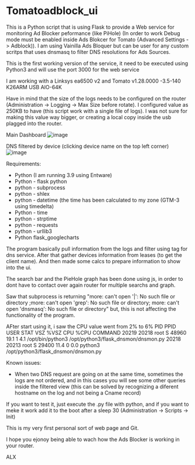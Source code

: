 # Tomatoadblock_ui
This is a Python script that is using Flask to provide a Web service for monitoring Ad Blocker peformance (like PiHole) (In order to work Debug mode must be enabled inside Ads Blokcer for Tomato {Advanced Settings -> Adblock)). I am using Vainilla Ads Bloquer but can be user for any custom scritps that uses dnsmasq to filter DNS resolutions for Ads Sources.

This is the first working version of the service, it need to be executed using Python3 and will use the port 3000 for the web service

I am working with a Linksys ea6500 v2 and Tomato v1.28.0000 -3.5-140 K26ARM USB AIO-64K

Have in mind that the size of the logs needs to be configured on the router (Administration -> Logging -> Max Size before rotate). I configured value as 250KB to have (this script work with a single file of logs). I was not sure for making this value way bigger, or creating a local copy inside the usb plagged into the router.

Main Dashboard
![image](https://user-images.githubusercontent.com/86429971/123818513-6ccaec00-d8cf-11eb-90fa-b9466ab22dcb.png)

DNS filtered by device (clicking device name on the top left corner)
![image](https://user-images.githubusercontent.com/86429971/123818553-76ecea80-d8cf-11eb-95ff-cd29a063d79b.png)

Requirements:
* Python (I am running 3.9 using Entware)
* Python -  flask python
* python -  subprocess
* python -  shlex
* python -  datetime (the time has been calculated to my zone (GTM-3 using timedelta)
* Python -  time
* python -  strptime
* python -  requests
* python -  urllib3
* Python flask_googlecharts

The program basically pull information from the logs and filter using tag for dns service. After that gather devices information from leases (to get the client name). And then made some calcs to prepare information to show into the ui.

The search bar and the PieHole graph has been done using js, in order to dont have to contact over again router for multiple searchs and graph.

Saw that subprocess is returning "more: can't open '|': No such file or directory ;more: can't open 'grep': No such file or directory; more: can't open 'dnsmasq': No such file or directory" but, this is not affecting the functionality of the program.

AFter start using it, i saw the CPU value went from 2% to 6%
  PID  PPID USER     STAT   VSZ %VSZ CPU %CPU COMMAND
20219 20218 root     S    48960 19.1   1  4.1 /opt/bin/python3 /opt/python3/flask_dnsmon/dnsmon.py
20218 20213 root     S    29400 11.4   0  0.0 python3 /opt/python3/flask_dnsmon/dnsmon.py


Known issues:
* When two DNS request are going on at the same time, sometimes the logs are not ordered, and in this cases you will see some other queries inside the filtered view (this can be solved by recognizing a diferent hostname on the log and not being a Cname record)

If you want to test it, just execute the .py file with python, and if you want to meke it work add it to the boot after a sleep 30 (Administration -> Scripts -> Init) 

This is my very first personal sort of web page and Git.

I hope you ejonoy being able to wach how the Ads Blocker is working in your router.

ALX

